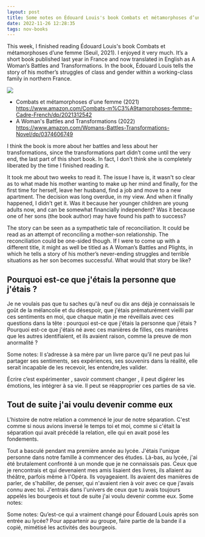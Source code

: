```yaml
---
layout: post
title: Some notes on Édouard Louis's book Combats et métamorphoses d’une femme
date: 2022-11-26 12:28:35
tags: nov-books
---
```


This week, I finished reading Édouard Louis's book Combats et métamorphoses d’une femme (Seuil, 2021). I enjoyed it very much. It’s a short book published last year in France and now translated in English as A Woman’s Battles and Transformations. In the book, Édouard Louis tells the story of his mother’s struggles of class and gender within a working-class family in northern France. 

<img src="{% asset_path Edouard_Louis_Combats_Book_Cover.jpeg %}" />

- Combats et métamorphoses d'une femme (2021)
https://www.amazon.com/Combats-m%C3%A9tamorphoses-femme-Cadre-French/dp/2021312542
- A Woman's Battles and Transformations (2022)
https://www.amazon.com/Womans-Battles-Transformations-Novel/dp/0374606749

I think the book is more about her battles and less about her transformations, since the transformations part didn’t come until the very end, the last part of this short book. In fact, I don’t think she is completely liberated by the time I finished reading it. 

It took me about two weeks to read it. The issue I have is, it wasn't so clear as to what made his mother wanting to make up her mind and finally, for the first time for herself, leave her husband, find a job and move to a new apartment. The decision was long overdue, in my view. And when it finally happened, I didn't get it. Was it because her younger children are young adults now, and can be somewhat financially independent? Was it because one of her sons (the book author) may have found his path to success?

The story can be seen as a sympathetic tale of reconciliation. It could be read as an attempt of reconciling a mother-son relationship. The reconciliation could be one-sided though. If I were to come up with a different title, it might as well be titled as A Woman’s Battles and Plights, in which he tells a story of his mother’s never-ending struggles and terrible situations as her son becomes successful. What would that story be like?

## Pourquoi est-ce que j'étais la personne que j'étais ?
Je ne voulais pas que tu saches qu'à neuf ou dix ans déjà je connaissais le  goût de la mélancolie et du désespoir, que j'étais prématurément vieilli par ces  sentiments en moi, que chaque matin je me réveillais avec ces questions dans  la tête : pourquoi est-ce que j'étais la personne que j'étais ? Pourquoi est-ce  que j'étais né avec ces manières de filles, ces manières que les autres  identifiaient, et ils avaient raison, comme la preuve de mon anormalité ?

Some notes:
Il s’adresse à sa mère par un livre parce qu’il ne peut pas lui partager ses  sentiments, ses expériences, ses souvenirs dans la réalité, elle serait  incapable de les recevoir, les entendre,les valider.

Écrire c’est expérimenter , savoir comment changer , il peut digérer les  émotions, les intégrer à sa vie. Il peut se réapproprier ces parties de sa vie. 

## Tout de suite j'ai voulu devenir comme eux
L'histoire de notre relation a commencé le jour de notre séparation. C'est  comme si nous avions inversé le temps toi et moi, comme si c'était la  séparation qui avait précédé la relation, elle qui en avait posé les fondements.

Tout a basculé pendant ma première année au lycée. J'étais l'unique  personne dans notre famille à commencer des études. Là-bas, au lycée, j'ai été  brutalement confronté à un monde que je ne connaissais pas. Ceux que je  rencontrais et qui devenaient mes amis lisaient des livres, ils allaient au théâtre,  parfois même à l'Opéra. Ils voyageaient. Ils avaient des manières de parler, de  s'habiller, de penser, qui n'avaient rien à voir avec ce que j'avais connu avec toi. J'entrais dans l'univers de ceux que tu avais toujours appelés les bourgeois et tout de suite j'ai voulu devenir comme eux.
Some notes:

Some notes:
Qu’est-ce qui a vraiment changé pour Édouard Louis après son entrée au lycée? Pour appartenir au groupe, faire partie de la bande il a copié, mimétisé les  activités des bourgeois. 

